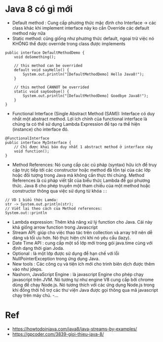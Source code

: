 # Java 8 có gì mới
- Default method : Cung cấp phương thức mặc định cho Interface -> các class khác
  khi implement interface này ko cần Override các default method này nữa
- Static method: cũng giống như phương thức default, ngoại trừ việc nó KHÔNG thể
  được override trong class được implements
```
public interface DefaultMethodDemo {
    void doSomething();

    // this method can be overrided
    default void sayHello() {
        System.out.println("[DefaultMethodDemo] Hello Java8!");
    }

    // this method CANNOT be overrided
    static void sayGoobye() {
        System.out.println("[DefaultMethodDemo] Goodbye Java8!");
    }
}
```
- Functional Interface (Single Abstract Method (SAM)): Interface có duy nhất một
  abstract method. Lợi ích chính của functional interface là chúng ta có thể
  sử dụng Lambda Expression để tạo ra thể hiện (instance) cho interface đó.
```
@FunctionalInterface
public interface MyInterface {
    // Chỉ được khai báo duy nhất 1 abstract method ở interface này
    void function();
}
```
- Method References: Nó cung cấp các cú pháp (syntax) hữu ích để truy cập trực tiếp
  tới các constructor hoặc method đã tồn tại của các lớp hoặc đối tượng trong Java
  mà không cần thực thi chúng. Method References là cú pháp viết tắt của biểu thức
  Lambda để gọi phương thức. Java 8 cho phép truyền một tham chiếu của một method
  hoặc constructor thông qua việc sử dụng từ khóa ```::```
```
// VD 1 biểu thức Lamda:
str -> System.out.println(str);
// Viết lại theo cách của Method references:
System.out::println
```
- Lambda expression: Thêm khả năng xử lý function cho Java. Cái này khá giống
  arrow function trong Javascript
- Stream API: giúp cho việc thao tác trên collection và array trở nên dễ dàng và
  tối ưu hơn. Nó thực hiện chỉ khi nó yêu cầu (lazy).
- Date Time API : cung cấp một số lớp mới trong gói java.time cùng với định dạng
  thời gian Joda.
- Optional : là một lớp được sử dụng để hạn chế với lỗi NullPointerException
  trong ứng dụng Java.
- New tools : Các công cụ và tiện ích mới cho trình biên dịch được thêm vào như jdeps.
- Nashorn, JavaScript Engine : là javascript Engine cho phép chạy javascript
  trên JVM. Nó tương tự như engine V8 cung cấp bởi chrome dùng để chạy Node.js.
  Nó tương thích với các ứng dụng Node.js trong khi đồng thời hỗ trợ các thư viện
  Java được gọi thông qua mã javascript chạy trên máy chủ.
-...

# Ref
- https://howtodoinjava.com/java8/java-streams-by-examples/
- https://gpcoder.com/3839-gioi-thieu-java-8/